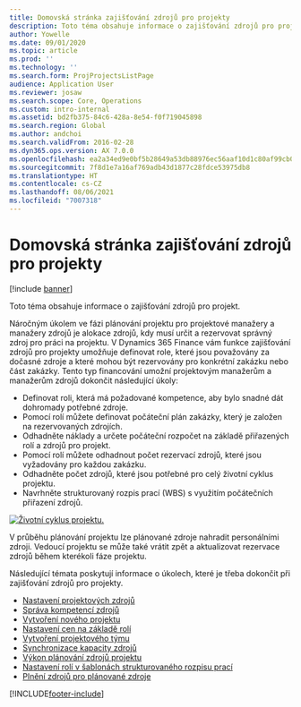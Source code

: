 ```yaml
---
title: Domovská stránka zajišťování zdrojů pro projekty
description: Toto téma obsahuje informace o zajišťování zdrojů pro projekt.
author: Yowelle
ms.date: 09/01/2020
ms.topic: article
ms.prod: ''
ms.technology: ''
ms.search.form: ProjProjectsListPage
audience: Application User
ms.reviewer: josaw
ms.search.scope: Core, Operations
ms.custom: intro-internal
ms.assetid: bd2fb375-84c6-428a-8e54-f0f719045898
ms.search.region: Global
ms.author: andchoi
ms.search.validFrom: 2016-02-28
ms.dyn365.ops.version: AX 7.0.0
ms.openlocfilehash: ea2a34ed9e0bf5b28649a53db88976ec56aaf10d1c80af99cb0856250873a2ab
ms.sourcegitcommit: 7f8d1e7a16af769adb43d1877c28fdce53975db8
ms.translationtype: HT
ms.contentlocale: cs-CZ
ms.lasthandoff: 08/06/2021
ms.locfileid: "7007318"
---
```

# <a name="project-resourcing-home-page"></a>Domovská stránka zajišťování zdrojů pro projekty

[!include [banner](../includes/banner.md)]

Toto téma obsahuje informace o zajišťování zdrojů pro projekt.

Náročným úkolem ve fázi plánování projektu pro projektové manažery a manažery zdrojů je alokace zdrojů, kdy musí určit a rezervovat správný zdroj pro práci na projektu. V Dynamics 365 Finance vám funkce zajišťování zdrojů pro projekty umožňuje definovat role, které jsou považovány za dočasné zdroje a které mohou být rezervovány pro konkrétní zakázku nebo část zakázky. Tento typ financování umožní projektovým manažerům a manažerům zdrojů dokončit následující úkoly:

- Definovat roli, která má požadované kompetence, aby bylo snadné dát dohromady potřebné zdroje.
- Pomocí rolí můžete definovat počáteční plán zakázky, který je založen na rezervovaných zdrojích.
- Odhadněte náklady a určete počáteční rozpočet na základě přiřazených rolí a zdrojů pro projekt.
- Pomocí rolí můžete odhadnout počet rezervací zdrojů, které jsou vyžadovány pro každou zakázku.
- Odhadněte počet zdrojů, které jsou potřebné pro celý životní cyklus projektu.
- Navrhněte strukturovaný rozpis prací (WBS) s využitím počátečních přiřazení zdrojů.

[![Životní cyklus projektu.](./media/projectresourcing02-1024x812.jpg)](./media/projectresourcing02.jpg)

V průběhu plánování projektu lze plánované zdroje nahradit personálními zdroji. Vedoucí projektu se může také vrátit zpět a aktualizovat rezervace zdrojů během kterékoli fáze projektu.

Následující témata poskytují informace o úkolech, které je třeba dokončit při zajišťování zdrojů pro projekty.

- [Nastavení projektových zdrojů](set-up-project-resources.md)
- [Správa kompetencí zdrojů](manage-resource-competencies.md)
- [Vytvoření nového projektu](create-new-project.md)
- [Nastavení cen na základě rolí](set-up-role-based-pricing.md)
- [Vytvoření projektového týmu](create-project-team.md)
- [Synchronizace kapacity zdrojů](synchronize-resource-capacity.md)
- [Výkon plánování zdrojů projektu](project-scheduling-performance.md)
- [Nastavení rolí v šablonách strukturovaného rozpisu prací](set-up-roles-wbs-template.md)
- [Plnění zdrojů pro plánované zdroje](resource-fulfillment-planned-resources.md)


[!INCLUDE[footer-include](../includes/footer-banner.md)]